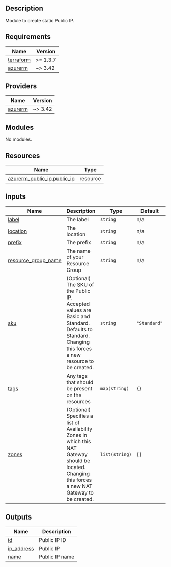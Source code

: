 ## Description

Module to create static Public IP.

## Requirements

| Name | Version |
|------|---------|
| <a name="requirement_terraform"></a> [terraform](#requirement\_terraform) | >= 1.3.7 |
| <a name="requirement_azurerm"></a> [azurerm](#requirement\_azurerm) | ~> 3.42 |

## Providers

| Name | Version |
|------|---------|
| <a name="provider_azurerm"></a> [azurerm](#provider\_azurerm) | ~> 3.42 |

## Modules

No modules.

## Resources

| Name | Type |
|------|------|
| [azurerm_public_ip.public_ip](https://registry.terraform.io/providers/hashicorp/azurerm/latest/docs/resources/public_ip) | resource |

## Inputs

| Name | Description | Type | Default | Required |
|------|-------------|------|---------|:--------:|
| <a name="input_label"></a> [label](#input\_label) | The label | `string` | n/a | yes |
| <a name="input_location"></a> [location](#input\_location) | The location | `string` | n/a | yes |
| <a name="input_prefix"></a> [prefix](#input\_prefix) | The prefix | `string` | n/a | yes |
| <a name="input_resource_group_name"></a> [resource\_group\_name](#input\_resource\_group\_name) | The name of your Resource Group | `string` | n/a | yes |
| <a name="input_sku"></a> [sku](#input\_sku) | (Optional) The SKU of the Public IP. Accepted values are Basic and Standard. Defaults to Standard. Changing this forces a new resource to be created. | `string` | `"Standard"` | no |
| <a name="input_tags"></a> [tags](#input\_tags) | Any tags that should be present on the resources | `map(string)` | `{}` | no |
| <a name="input_zones"></a> [zones](#input\_zones) | (Optional) Specifies a list of Availability Zones in which this NAT Gateway should be located. Changing this forces a new NAT Gateway to be created. | `list(string)` | `[]` | no |

## Outputs

| Name | Description |
|------|-------------|
| <a name="output_id"></a> [id](#output\_id) | Public IP ID |
| <a name="output_ip_address"></a> [ip\_address](#output\_ip\_address) | Public IP |
| <a name="output_name"></a> [name](#output\_name) | Public IP name |
